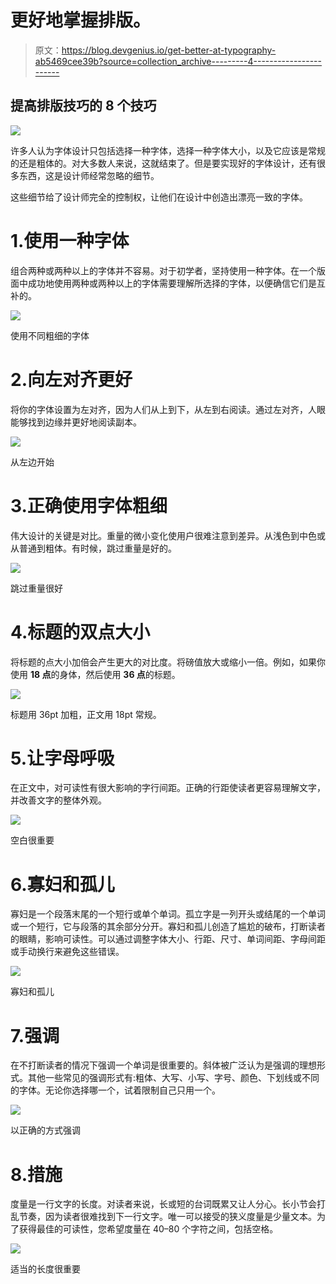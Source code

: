# 更好地掌握排版。

> 原文：<https://blog.devgenius.io/get-better-at-typography-ab5469cee39b?source=collection_archive---------4----------------------->

## 提高排版技巧的 8 个技巧

![](img/2ee687333a1919f92669a3e70ac15da0.png)

许多人认为字体设计只包括选择一种字体，选择一种字体大小，以及它应该是常规的还是粗体的。对大多数人来说，这就结束了。但是要实现好的字体设计，还有很多东西，这是设计师经常忽略的细节。

这些细节给了设计师完全的控制权，让他们在设计中创造出漂亮一致的字体。

# 1.使用一种字体

组合两种或两种以上的字体并不容易。对于初学者，坚持使用一种字体。在一个版面中成功地使用两种或两种以上的字体需要理解所选择的字体，以便确信它们是互补的。

![](img/3807bbe6b733ba309666fe6316e27946.png)

使用不同粗细的字体

# 2.向左对齐更好

将你的字体设置为左对齐，因为人们从上到下，从左到右阅读。通过左对齐，人眼能够找到边缘并更好地阅读副本。

![](img/7468f5972aebca2d225d236018c76ab7.png)

从左边开始

# 3.正确使用字体粗细

伟大设计的关键是对比。重量的微小变化使用户很难注意到差异。从浅色到中色或从普通到粗体。有时候，跳过重量是好的。

![](img/87ab58ddd5ee8f8ce591c805ff7ed1f0.png)

跳过重量很好

# 4.标题的双点大小

将标题的点大小加倍会产生更大的对比度。将磅值放大或缩小一倍。例如，如果你使用 **18 点**的身体，然后使用 **36 点**的标题。

![](img/dc929c4f3bcf29e62d9f978037dfa8ff.png)

标题用 36pt 加粗，正文用 18pt 常规。

# 5.让字母呼吸

在正文中，对可读性有很大影响的字行间距。正确的行距使读者更容易理解文字，并改善文字的整体外观。

![](img/04d9be036c0b598e6bb5cf96e89b12a4.png)

空白很重要

# 6.寡妇和孤儿

寡妇是一个段落末尾的一个短行或单个单词。孤立字是一列开头或结尾的一个单词或一个短行，它与段落的其余部分分开。寡妇和孤儿创造了尴尬的破布，打断读者的眼睛，影响可读性。可以通过调整字体大小、行距、尺寸、单词间距、字母间距或手动换行来避免这些错误。

![](img/2716dc8fe1ee560a1b1c4aa0c76ffbc1.png)

寡妇和孤儿

# 7.强调

在不打断读者的情况下强调一个单词是很重要的。斜体被广泛认为是强调的理想形式。其他一些常见的强调形式有:粗体、大写、小写、字号、颜色、下划线或不同的字体。无论你选择哪一个，试着限制自己只用一个。

![](img/03df91aa3276023d29358b1ab723de1a.png)

以正确的方式强调

# 8.措施

度量是一行文字的长度。对读者来说，长或短的台词既累又让人分心。长小节会打乱节奏，因为读者很难找到下一行文字。唯一可以接受的狭义度量是少量文本。为了获得最佳的可读性，您希望度量在 40–80 个字符之间，包括空格。

![](img/905c5aae74dfcf6d99600897f9e8bdd2.png)

适当的长度很重要